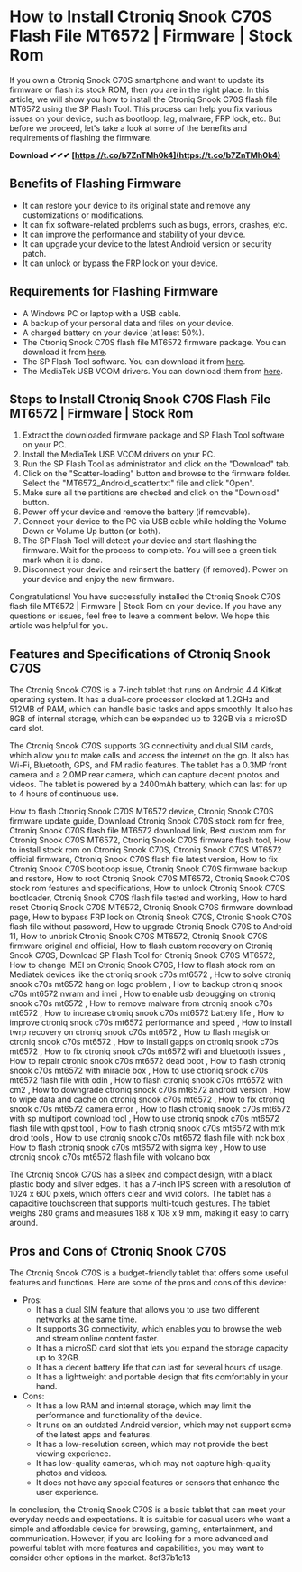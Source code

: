 
 
# How to Install Ctroniq Snook C70S Flash File MT6572 | Firmware | Stock Rom
 
If you own a Ctroniq Snook C70S smartphone and want to update its firmware or flash its stock ROM, then you are in the right place. In this article, we will show you how to install the Ctroniq Snook C70S flash file MT6572 using the SP Flash Tool. This process can help you fix various issues on your device, such as bootloop, lag, malware, FRP lock, etc. But before we proceed, let's take a look at some of the benefits and requirements of flashing the firmware.
 
**Download ✔✔✔ [https://t.co/b7ZnTMh0k4](https://t.co/b7ZnTMh0k4)**


 
## Benefits of Flashing Firmware
 
- It can restore your device to its original state and remove any customizations or modifications.
- It can fix software-related problems such as bugs, errors, crashes, etc.
- It can improve the performance and stability of your device.
- It can upgrade your device to the latest Android version or security patch.
- It can unlock or bypass the FRP lock on your device.

## Requirements for Flashing Firmware

- A Windows PC or laptop with a USB cable.
- A backup of your personal data and files on your device.
- A charged battery on your device (at least 50%).
- The Ctroniq Snook C70S flash file MT6572 firmware package. You can download it from [here](https://www.getdroidtips.com/ctroniq-snook-w10-firmware-flash-file/).
- The SP Flash Tool software. You can download it from [here](https://spflashtool.com/).
- The MediaTek USB VCOM drivers. You can download them from [here](https://androidmtk.com/download-mtk-usb-all-drivers).

## Steps to Install Ctroniq Snook C70S Flash File MT6572 | Firmware | Stock Rom

1. Extract the downloaded firmware package and SP Flash Tool software on your PC.
2. Install the MediaTek USB VCOM drivers on your PC.
3. Run the SP Flash Tool as administrator and click on the "Download" tab.
4. Click on the "Scatter-loading" button and browse to the firmware folder. Select the "MT6572\_Android\_scatter.txt" file and click "Open".
5. Make sure all the partitions are checked and click on the "Download" button.
6. Power off your device and remove the battery (if removable).
7. Connect your device to the PC via USB cable while holding the Volume Down or Volume Up button (or both).
8. The SP Flash Tool will detect your device and start flashing the firmware. Wait for the process to complete. You will see a green tick mark when it is done.
9. Disconnect your device and reinsert the battery (if removed). Power on your device and enjoy the new firmware.

Congratulations! You have successfully installed the Ctroniq Snook C70S flash file MT6572 | Firmware | Stock Rom on your device. If you have any questions or issues, feel free to leave a comment below. We hope this article was helpful for you.
  
## Features and Specifications of Ctroniq Snook C70S
 
The Ctroniq Snook C70S is a 7-inch tablet that runs on Android 4.4 Kitkat operating system. It has a dual-core processor clocked at 1.2GHz and 512MB of RAM, which can handle basic tasks and apps smoothly. It also has 8GB of internal storage, which can be expanded up to 32GB via a microSD card slot.
 
The Ctroniq Snook C70S supports 3G connectivity and dual SIM cards, which allow you to make calls and access the internet on the go. It also has Wi-Fi, Bluetooth, GPS, and FM radio features. The tablet has a 0.3MP front camera and a 2.0MP rear camera, which can capture decent photos and videos. The tablet is powered by a 2400mAh battery, which can last for up to 4 hours of continuous use.
 
How to flash Ctroniq Snook C70S MT6572 device,  Ctroniq Snook C70S firmware update guide,  Download Ctroniq Snook C70S stock rom for free,  Ctroniq Snook C70S flash file MT6572 download link,  Best custom rom for Ctroniq Snook C70S MT6572,  Ctroniq Snook C70S firmware flash tool,  How to install stock rom on Ctroniq Snook C70S,  Ctroniq Snook C70S MT6572 official firmware,  Ctroniq Snook C70S flash file latest version,  How to fix Ctroniq Snook C70S bootloop issue,  Ctroniq Snook C70S firmware backup and restore,  How to root Ctroniq Snook C70S MT6572,  Ctroniq Snook C70S stock rom features and specifications,  How to unlock Ctroniq Snook C70S bootloader,  Ctroniq Snook C70S flash file tested and working,  How to hard reset Ctroniq Snook C70S MT6572,  Ctroniq Snook C70S firmware download page,  How to bypass FRP lock on Ctroniq Snook C70S,  Ctroniq Snook C70S flash file without password,  How to upgrade Ctroniq Snook C70S to Android 11,  How to unbrick Ctroniq Snook C70S MT6572,  Ctroniq Snook C70S firmware original and official,  How to flash custom recovery on Ctroniq Snook C70S,  Download SP Flash Tool for Ctroniq Snook C70S MT6572,  How to change IMEI on Ctroniq Snook C70S,  How to flash stock rom on Mediatek devices like the ctroniq snook c70s mt6572 ,  How to solve ctroniq snook c70s mt6572 hang on logo problem ,  How to backup ctroniq snook c70s mt6572 nvram and imei ,  How to enable usb debugging on ctroniq snook c70s mt6572 ,  How to remove malware from ctroniq snook c70s mt6572 ,  How to increase ctroniq snook c70s mt6572 battery life ,  How to improve ctroniq snook c70s mt6572 performance and speed ,  How to install twrp recovery on ctroniq snook c70s mt6572 ,  How to flash magisk on ctroniq snook c70s mt6572 ,  How to install gapps on ctroniq snook c70s mt6572 ,  How to fix ctroniq snook c70s mt6572 wifi and bluetooth issues ,  How to repair ctroniq snook c70s mt6572 dead boot ,  How to flash ctroniq snook c70s mt6572 with miracle box ,  How to use ctroniq snook c70s mt6572 flash file with odin ,  How to flash ctroniq snook c70s mt6572 with cm2 ,  How to downgrade ctroniq snook c70s mt6572 android version ,  How to wipe data and cache on ctroniq snook c70s mt6572 ,  How to fix ctroniq snook c70s mt6572 camera error ,  How to flash ctroniq snook c70s mt6572 with sp multiport download tool ,  How to use ctroniq snook c70s mt6572 flash file with qpst tool ,  How to flash ctroniq snook c70s mt6572 with mtk droid tools ,  How to use ctroniq snook c70s mt6572 flash file with nck box ,  How to flash ctroniq snook c70s mt6572 with sigma key ,  How to use ctroniq snook c70s mt6572 flash file with volcano box
 
The Ctroniq Snook C70S has a sleek and compact design, with a black plastic body and silver edges. It has a 7-inch IPS screen with a resolution of 1024 x 600 pixels, which offers clear and vivid colors. The tablet has a capacitive touchscreen that supports multi-touch gestures. The tablet weighs 280 grams and measures 188 x 108 x 9 mm, making it easy to carry around.
 
## Pros and Cons of Ctroniq Snook C70S
 
The Ctroniq Snook C70S is a budget-friendly tablet that offers some useful features and functions. Here are some of the pros and cons of this device:

- Pros:
    - It has a dual SIM feature that allows you to use two different networks at the same time.
    - It supports 3G connectivity, which enables you to browse the web and stream online content faster.
    - It has a microSD card slot that lets you expand the storage capacity up to 32GB.
    - It has a decent battery life that can last for several hours of usage.
    - It has a lightweight and portable design that fits comfortably in your hand.
- Cons:
    - It has a low RAM and internal storage, which may limit the performance and functionality of the device.
    - It runs on an outdated Android version, which may not support some of the latest apps and features.
    - It has a low-resolution screen, which may not provide the best viewing experience.
    - It has low-quality cameras, which may not capture high-quality photos and videos.
    - It does not have any special features or sensors that enhance the user experience.

In conclusion, the Ctroniq Snook C70S is a basic tablet that can meet your everyday needs and expectations. It is suitable for casual users who want a simple and affordable device for browsing, gaming, entertainment, and communication. However, if you are looking for a more advanced and powerful tablet with more features and capabilities, you may want to consider other options in the market.
 8cf37b1e13
 
